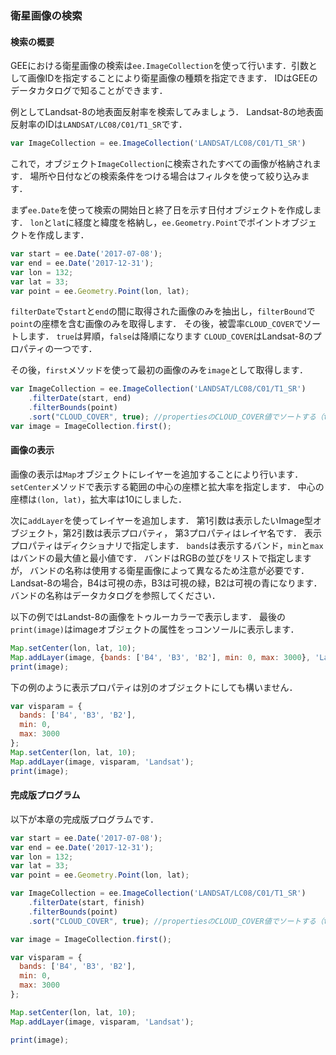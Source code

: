 ### 衛星画像の検索
#### 検索の概要

GEEにおける衛星画像の検索は`ee.ImageCollection`を使って行います．引数として画像IDを指定することにより衛星画像の種類を指定できます．
IDはGEEのデータカタログで知ることができます．

例としてLandsat-8の地表面反射率を検索してみましょう．
Landsat-8の地表面反射率のIDは`LANDSAT/LC08/C01/T1_SR`です．

```javascript
var ImageCollection = ee.ImageCollection('LANDSAT/LC08/C01/T1_SR')
```

これで，オブジェクト`ImageCollection`に検索されたすべての画像が格納されます．
場所や日付などの検索条件をつける場合はフィルタを使って絞り込みます．

まず`ee.Date`を使って検索の開始日と終了日を示す日付オブジェクトを作成します．
`lon`と`lat`に経度と緯度を格納し，`ee.Geometry.Point`でポイントオブジェクトを作成します．

```javascript
var start = ee.Date('2017-07-08');
var end = ee.Date('2017-12-31');
var lon = 132;
var lat = 33;
var point = ee.Geometry.Point(lon, lat);
```

`filterDate`で`start`と`end`の間に取得された画像のみを抽出し，`filterBound`で`point`の座標を含む画像のみを取得します．
その後，被雲率`CLOUD_COVER`でソートします．
`true`は昇順，`false`は降順になります
`CLOUD_COVER`はLandsat-8のプロパティの一つです．

その後，`first`メソッドを使って最初の画像のみを`image`として取得します．

```javascript
var ImageCollection = ee.ImageCollection('LANDSAT/LC08/C01/T1_SR')
    .filterDate(start, end)
    .filterBounds(point)
    .sort("CLOUD_COVER", true); //propertiesのCLOUD_COVER値でソートする（true:昇順、false:降順）
var image = ImageCollection.first();
```

#### 画像の表示
画像の表示は`Map`オブジェクトにレイヤーを追加することにより行います．
`setCenter`メソッドで表示する範囲の中心の座標と拡大率を指定します．
中心の座標は`(lon, lat)`，拡大率は10にしました．

次に`addLayer`を使ってレイヤーを追加します．
第1引数は表示したいImage型オブジェクト，第2引数は表示プロパティ，
第3プロパティはレイヤ名です．
表示プロパティはディクショナリで指定します．
`bands`は表示するバンド，`min`と`max`はバンドの最大値と最小値です．
バンドはRGBの並びをリストで指定しますが，
バンドの名称は使用する衛星画像によって異なるため注意が必要です．
Landsat-8の場合，B4は可視の赤，B3は可視の緑，B2は可視の青になります．
バンドの名称はデータカタログを参照してください．

以下の例ではLandst-8の画像をトゥルーカラーで表示します．
最後の`print(image)`はimageオブジェクトの属性をっコンソールに表示します．

```javascript
Map.setCenter(lon, lat, 10);
Map.addLayer(image, {bands: ['B4', 'B3', 'B2'], min: 0, max: 3000}, 'Landsat');
print(image);
```

下の例のように表示プロパティは別のオブジェクトにしても構いません．

```javascript
var visparam = {
  bands: ['B4', 'B3', 'B2'],
  min: 0,
  max: 3000
};
Map.setCenter(lon, lat, 10);
Map.addLayer(image, visparam, 'Landsat');
print(image);
```

#### 完成版プログラム
以下が本章の完成版プログラムです．

```javascript
var start = ee.Date('2017-07-08');
var end = ee.Date('2017-12-31');
var lon = 132;
var lat = 33;
var point = ee.Geometry.Point(lon, lat);

var ImageCollection = ee.ImageCollection('LANDSAT/LC08/C01/T1_SR')
    .filterDate(start, finish)
    .filterBounds(point)
    .sort("CLOUD_COVER", true); //propertiesのCLOUD_COVER値でソートする（true:昇順、false:降順）

var image = ImageCollection.first();

var visparam = {
  bands: ['B4', 'B3', 'B2'],
  min: 0,
  max: 3000
};

Map.setCenter(lon, lat, 10);
Map.addLayer(image, visparam, 'Landsat');

print(image);
```
